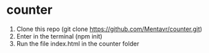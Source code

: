 # counter

1. Clone this repo (git clone https://github.com/Mentavr/counter.git)
2. Enter in the terminal (npm init)
3. Run the file index.html in the counter folder